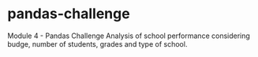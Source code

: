 # pandas-challenge
Module 4 - Pandas Challenge
Analysis of school performance considering budge, number of students, grades and type of school.  
